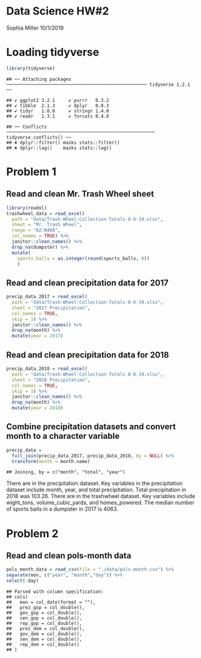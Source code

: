 Data Science HW\#2
================
Sophia Miller
10/1/2019

# Loading tidyverse

``` r
library(tidyverse)
```

    ## ── Attaching packages ──────────────────────────────────────────────────── tidyverse 1.2.1 ──

    ## ✔ ggplot2 3.2.1     ✔ purrr   0.3.2
    ## ✔ tibble  2.1.3     ✔ dplyr   0.8.3
    ## ✔ tidyr   1.0.0     ✔ stringr 1.4.0
    ## ✔ readr   1.3.1     ✔ forcats 0.4.0

    ## ── Conflicts ─────────────────────────────────────────────────────── tidyverse_conflicts() ──
    ## ✖ dplyr::filter() masks stats::filter()
    ## ✖ dplyr::lag()    masks stats::lag()

# Problem 1

## Read and clean Mr. Trash Wheel sheet

``` r
library(readxl)
trashwheel_data = read_excel(
  path = "data/Trash-Wheel-Collection-Totals-8-6-19.xlsx",
  sheet = "Mr. Trash Wheel",
  range = "A2:N408",
  col_names = TRUE) %>%
  janitor::clean_names() %>%
  drop_na(dumpster) %>%
  mutate(
    sports_balls = as.integer(round(sports_balls, 0))
    )
```

## Read and clean precipitation data for 2017

``` r
precip_data_2017 = read_excel(
  path = "data/Trash-Wheel-Collection-Totals-8-6-19.xlsx",
  sheet = "2017 Precipitation",
  col_names = TRUE,
  skip = 1) %>%
  janitor::clean_names() %>%
  drop_na(month) %>%
  mutate(year = 2017)
```

## Read and clean precipitation data for 2018

``` r
precip_data_2018 = read_excel(
  path = "data/Trash-Wheel-Collection-Totals-8-6-19.xlsx",
  sheet = "2018 Precipitation",
  col_names = TRUE,
  skip = 1) %>%
  janitor::clean_names() %>%
  drop_na(month) %>%
  mutate(year = 2018)
```

## Combine precipitation datasets and convert month to a character variable

``` r
precip_data = 
  full_join(precip_data_2017, precip_data_2018, by = NULL) %>%
  transform(month = month.name)
```

    ## Joining, by = c("month", "total", "year")

There are in the precipitation dataset. Key variables in the
precipitation dataset include month, year, and total precipitation.
Total precipitation in 2018 was 103.26. There are in the trashwheel
dataset. Key variables include wight\_tons, volume\_cubic\_yards, and
homes\_powered. The median number of sports balls in a dumpster in 2017
is 4063.

# Problem 2

## Read and clean pols-month data

``` r
pols_month_data = read_csv(file = "./data/pols-month.csv") %>%
separate(mon, c("year", "month","day")) %>%
select(-day)
```

    ## Parsed with column specification:
    ## cols(
    ##   mon = col_date(format = ""),
    ##   prez_gop = col_double(),
    ##   gov_gop = col_double(),
    ##   sen_gop = col_double(),
    ##   rep_gop = col_double(),
    ##   prez_dem = col_double(),
    ##   gov_dem = col_double(),
    ##   sen_dem = col_double(),
    ##   rep_dem = col_double()
    ## )
